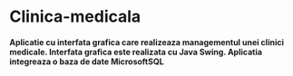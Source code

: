 # Clinica-medicala

#### Aplicatie cu interfata grafica care realizeaza managementul unei clinici medicale. Interfata grafica este realizata cu Java Swing. Aplicatia integreaza o baza de date MicrosoftSQL
